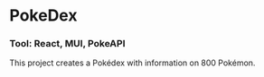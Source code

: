 # PokeDex

### Tool: React, MUI, PokeAPI

This project creates a Pokédex with information on 800 Pokémon.
